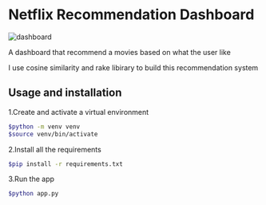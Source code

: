 # Netflix Recommendation Dashboard


![dashboard](http://cdn.breathecast.com/data/images/full/26050/netflix-logo.png)


A dashboard that recommend a movies based on what the user like


I use cosine similarity and rake libirary to build this recommendation system

## Usage and installation

1.Create and activate a virtual environment

```bash
$python -m venv venv
$source venv/bin/activate
```

2.Install all the requirements

```bash
$pip install -r requirements.txt
```

3.Run the app

```bash
$python app.py
```
